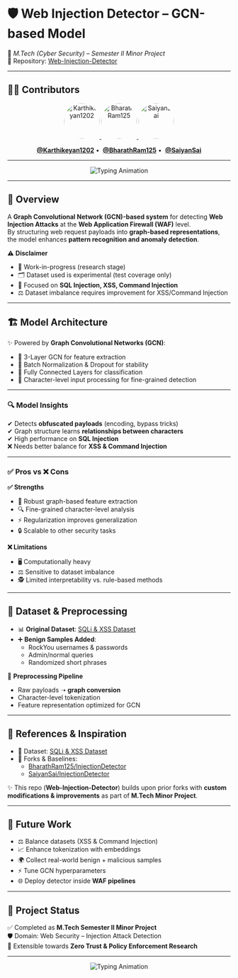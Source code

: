 # 🛡️ Web Injection Detector – GCN-based Model  
📌 *M.Tech (Cyber Security) – Semester II Minor Project*  
🔗 Repository: [Web-Injection-Detector](https://github.com/Karthikeyan1202/Web-Injection-Detector)  

---
## 👨‍💻 Contributors  

<p align="center">
  <a href="https://github.com/Karthikeyan1202" title="Karthikeyan1202">
    <img src="https://avatars.githubusercontent.com/Karthikeyan1202" width="80" style="border-radius:50%;" alt="Karthikeyan1202"/>
  </a>
  <a href="https://github.com/BharathRam125" title="BharathRam125">
    <img src="https://avatars.githubusercontent.com/BharathRam125" width="80" style="border-radius:50%;" alt="BharathRam125"/>
  </a>
  <a href="https://github.com/SaiyanSai" title="SaiyanSai">
    <img src="https://avatars.githubusercontent.com/SaiyanSai" width="80" style="border-radius:50%;" alt="SaiyanSai"/>
  </a>
</p>

<p align="center">
  <a href="https://github.com/Karthikeyan1202"><b>@Karthikeyan1202</b></a> • 
  <a href="https://github.com/BharathRam125"><b>@BharathRam125</b></a> • 
  <a href="https://github.com/SaiyanSai"><b>@SaiyanSai</b></a>
</p>


---

<p align="center">
  <img src="https://readme-typing-svg.herokuapp.com?font=Fira+Code&size=24&duration=4000&pause=1000&color=00F7FF&center=true&vCenter=true&width=700&lines=Initializing+Security+Protocols...;Deploying+GCN-based+Detector...;Scanning+for+SQLi+XSS+Command+Injection...;Web+Applications+Secured!+%E2%9C%85" alt="Typing Animation">
</p>

---

## 📌 Overview  
A **Graph Convolutional Network (GCN)-based system** for detecting **Web Injection Attacks** at the **Web Application Firewall (WAF)** level.  
By structuring web request payloads into **graph-based representations**, the model enhances **pattern recognition and anomaly detection**.  

⚠️ **Disclaimer**  
- 🚧 Work-in-progress (research stage)  
- 🗂️ Dataset used is experimental (test coverage only)  
- 🛑 Focused on **SQL Injection, XSS, Command Injection**  
- ⚖️ Dataset imbalance requires improvement for XSS/Command Injection  

---

## 🏗️ Model Architecture  
✨ Powered by **Graph Convolutional Networks (GCN)**:  
- 🔹 3-Layer GCN for feature extraction  
- 🔹 Batch Normalization & Dropout for stability  
- 🔹 Fully Connected Layers for classification  
- 🔹 Character-level input processing for fine-grained detection  

---

### 🔍 Model Insights  
✔ Detects **obfuscated payloads** (encoding, bypass tricks)  
✔ Graph structure learns **relationships between characters**  
✔ High performance on **SQL Injection**  
❌ Needs better balance for **XSS & Command Injection**  

---

### ✅ Pros vs ❌ Cons  

**✅ Strengths**  
- 🧠 Robust graph-based feature extraction  
- 🔍 Fine-grained character-level analysis  
- ⚡ Regularization improves generalization  
- 🔒 Scalable to other security tasks  

**❌ Limitations**  
- 🖥️ Computationally heavy  
- ⚖️ Sensitive to dataset imbalance  
- 🕵️ Limited interpretability vs. rule-based methods  

---

## 📂 Dataset & Preprocessing  
- 📊 **Original Dataset**: [SQLi & XSS Dataset](https://www.kaggle.com/datasets/alextrinity/sqli-xss-dataset)  
- ➕ **Benign Samples Added**:  
  - RockYou usernames & passwords  
  - Admin/normal queries  
  - Randomized short phrases  

🔧 **Preprocessing Pipeline**  
- Raw payloads ➝ **graph conversion**  
- Character-level tokenization  
- Feature representation optimized for GCN  

---

## 🔗 References & Inspiration  
- 📌 Dataset: [SQLi & XSS Dataset](https://www.kaggle.com/datasets/alextrinity/sqli-xss-dataset)  
- 📌 Forks & Baselines:  
  - [BharathRam125/InjectionDetector](https://github.com/BharathRam125/InjectionDetector)  
  - [SaiyanSai/InjectionDetector](https://github.com/SaiyanSai/InjectionDetector)  

✨ This repo (**Web-Injection-Detector**) builds upon prior forks with **custom modifications & improvements** as part of **M.Tech Minor Project**.

---

## 🚀 Future Work  
- ⚖️ Balance datasets (XSS & Command Injection)  
- 📈 Enhance tokenization with embeddings  
- 🌍 Collect real-world benign + malicious samples  
- ⚡ Tune GCN hyperparameters  
- 🌐 Deploy detector inside **WAF pipelines**  

---

## 📌 Project Status  
✅ Completed as **M.Tech Semester II Minor Project**  
🛡️ Domain: Web Security – Injection Attack Detection  
🚀 Extensible towards **Zero Trust & Policy Enforcement Research**  

---

<p align="center">
  <img src="https://readme-typing-svg.herokuapp.com?font=Orbitron&size=22&duration=4000&pause=1000&color=FF5733&center=true&vCenter=true&width=700&lines=Securing+the+Web+from+Injection+Attacks...;Powered+by+Graph+Neural+Networks+%F0%9F%94%8D;Advancing+Cybersecurity+Research...;Towards+Zero+Trust+Architecture..." alt="Typing Animation">
</p>

